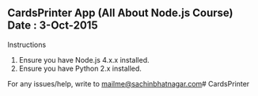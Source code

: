 CardsPrinter App (All About Node.js Course)
Date : 3-Oct-2015
-------------------------------------------
Instructions

1. Ensure you have Node.js 4.x.x installed.
2. Ensure you have Python 2.x installed.


For any issues/help, write to mailme@sachinbhatnagar.com# CardsPrinter
